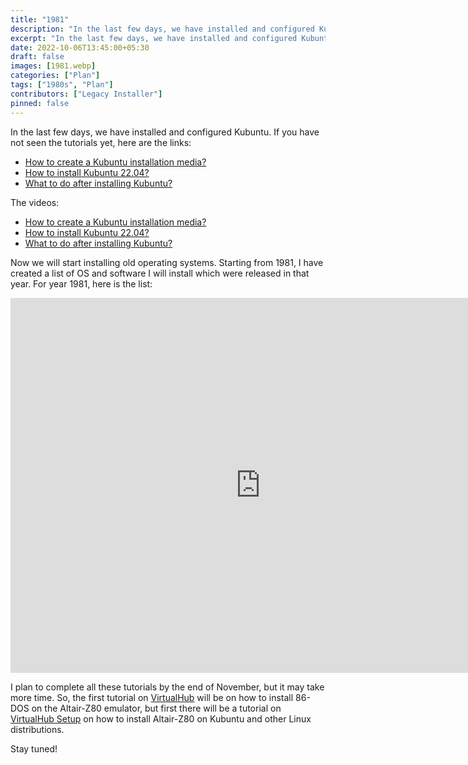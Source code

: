 ```yaml
---
title: "1981"
description: "In the last few days, we have installed and configured Kubuntu. If you have not seen the tutorials yet, here are the links:"
excerpt: "In the last few days, we have installed and configured Kubuntu. If you have not seen the tutorials yet, here are the links:"
date: 2022-10-06T13:45:00+05:30
draft: false
images: [1981.webp]
categories: ["Plan"]
tags: ["1980s", "Plan"]
contributors: ["Legacy Installer"]
pinned: false
---
```


In the last few days, we have installed and configured Kubuntu. If you have not seen the tutorials yet, here are the links:

- [How to create a Kubuntu installation media?](https://setup.virtualhub.eu.org/create-kubuntu-installation-media/)
- [How to install Kubuntu 22.04?](https://setup.virtualhub.eu.org/install-kubuntu/)
- [What to do after installing Kubuntu?](https://setup.virtualhub.eu.org/kubuntu-post-installation/)

The videos:

- [How to create a Kubuntu installation media?](https://youtu.be/YgtnF2ZQBk0)
- [How to install Kubuntu 22.04?](https://youtu.be/hM27bdsNYeQ)
- [What to do after installing Kubuntu?](https://youtu.be/GxXiRfft-6w)

Now we will start installing old operating systems. Starting from 1981, I have created a list of OS and software I will install which were released in that year. For year 1981, here is the list:

<iframe width="800" height="600" frameborder="0" scrolling="no" src="https://onedrive.live.com/embed?resid=DB7A942C121D54F2%211195&authkey=%21AHqs5PDvwe7FUe8&em=2&wdAllowInteractivity=False&Item='1981'!A1%3AI38&wdHideGridlines=True&wdInConfigurator=True&wdInConfigurator=True&edesNext=false&resen=false"></iframe>

I plan to complete all these tutorials by the end of November, but it may take more time. So, the first tutorial on [VirtualHub](https://virtualhub.eu.org) will be on how to install 86-DOS on the Altair-Z80 emulator, but first there will be a tutorial on [VirtualHub Setup](https://setup.virtualhub.eu.org) on how to install Altair-Z80 on Kubuntu and other Linux distributions.

Stay tuned!

